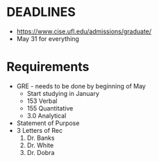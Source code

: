 # DEADLINES
- https://www.cise.ufl.edu/admissions/graduate/
- May 31 for everything

# Requirements
- GRE - needs to be done by beginning of May
	- Start studying in January
	- 153 Verbal
	- 155 Quantitative
	- 3.0 Analytical
- Statement of Purpose
- 3 Letters of Rec
	1. Dr. Banks
	2. Dr. White
	3. Dr. Dobra